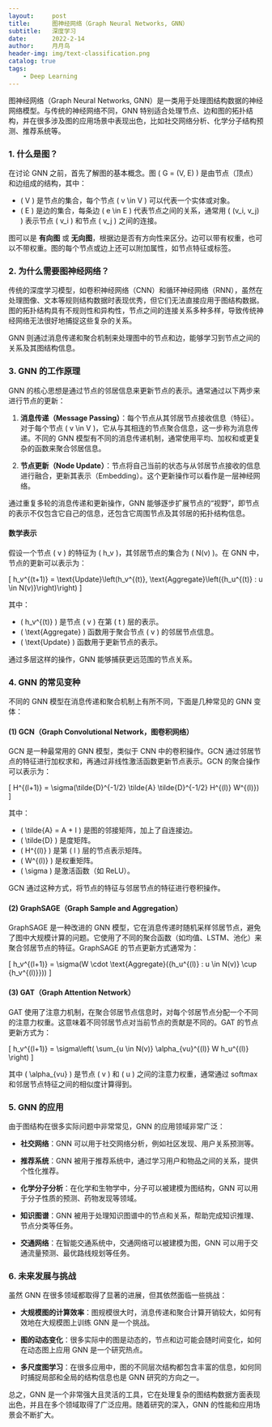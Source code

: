 ```yaml
---
layout:     post
title:      图神经网络（Graph Neural Networks, GNN）
subtitle:   深度学习
date:       2022-2-14
author:     月月鸟
header-img: img/text-classification.png
catalog: true
tags:
    - Deep Learning
---
```


图神经网络（Graph Neural Networks, GNN）是一类用于处理图结构数据的神经网络模型。与传统的神经网络不同，GNN 特别适合处理节点、边和图的拓扑结构，并在很多涉及图的应用场景中表现出色，比如社交网络分析、化学分子结构预测、推荐系统等。

### 1. 什么是图？

在讨论 GNN 之前，首先了解图的基本概念。图 \( G = (V, E) \) 是由节点（顶点）和边组成的结构，其中：

- \( V \) 是节点的集合，每个节点 \( v \in V \) 可以代表一个实体或对象。
- \( E \) 是边的集合，每条边 \( e \in E \) 代表节点之间的关系，通常用 \( (v_i, v_j) \) 表示节点 \( v_i \) 和节点 \( v_j \) 之间的连接。

图可以是 **有向图** 或 **无向图**，根据边是否有方向性来区分。边可以带有权重，也可以不带权重。图的每个节点或边上还可以附加属性，如节点特征或标签。

### 2. 为什么需要图神经网络？

传统的深度学习模型，如卷积神经网络（CNN）和循环神经网络（RNN），虽然在处理图像、文本等规则结构数据时表现优秀，但它们无法直接应用于图结构数据。图的拓扑结构具有不规则性和异构性，节点之间的连接关系多种多样，导致传统神经网络无法很好地捕捉这些复杂的关系。

GNN 则通过消息传递和聚合机制来处理图中的节点和边，能够学习到节点之间的关系及其图结构信息。

### 3. GNN 的工作原理

GNN 的核心思想是通过节点的邻居信息来更新节点的表示。通常通过以下两步来进行节点的更新：

1. **消息传递（Message Passing）**：每个节点从其邻居节点接收信息（特征）。对于每个节点 \( v \in V \)，它从与其相连的节点聚合信息，这一步称为消息传递。不同的 GNN 模型有不同的消息传递机制，通常使用平均、加权和或更复杂的函数来聚合邻居信息。

2. **节点更新（Node Update）**：节点将自己当前的状态与从邻居节点接收的信息进行融合，更新其表示（Embedding）。这个更新操作可以看作是一层神经网络。

通过重复多轮的消息传递和更新操作，GNN 能够逐步扩展节点的“视野”，即节点的表示不仅包含它自己的信息，还包含它周围节点及其邻居的拓扑结构信息。

#### 数学表示

假设一个节点 \( v \) 的特征为 \( h_v \)，其邻居节点的集合为 \( N(v) \)。在 GNN 中，节点的更新可以表示为：

\[
h_v^{(t+1)} = \text{Update}\left(h_v^{(t)}, \text{Aggregate}\left(\{h_u^{(t)} : u \in N(v)\}\right)\right)
\]

其中：
- \( h_v^{(t)} \) 是节点 \( v \) 在第 \( t \) 层的表示。
- \( \text{Aggregate} \) 函数用于聚合节点 \( v \) 的邻居节点信息。
- \( \text{Update} \) 函数用于更新节点的表示。
  
通过多层这样的操作，GNN 能够捕获更远范围的节点关系。

### 4. GNN 的常见变种

不同的 GNN 模型在消息传递和聚合机制上有所不同，下面是几种常见的 GNN 变体：

#### (1) **GCN（Graph Convolutional Network，图卷积网络）**

GCN 是一种最常用的 GNN 模型，类似于 CNN 中的卷积操作。GCN 通过邻居节点的特征进行加权求和，再通过非线性激活函数更新节点表示。GCN 的聚合操作可以表示为：

\[
H^{(l+1)} = \sigma(\tilde{D}^{-1/2} \tilde{A} \tilde{D}^{-1/2} H^{(l)} W^{(l)})
\]

其中：
- \( \tilde{A} = A + I \) 是图的邻接矩阵，加上了自连接边。
- \( \tilde{D} \) 是度矩阵。
- \( H^{(l)} \) 是第 \( l \) 层的节点表示矩阵。
- \( W^{(l)} \) 是权重矩阵。
- \( \sigma \) 是激活函数（如 ReLU）。

GCN 通过这种方式，将节点的特征与邻居节点的特征进行卷积操作。

#### (2) **GraphSAGE（Graph Sample and Aggregation）**

GraphSAGE 是一种改进的 GNN 模型，它在消息传递时随机采样邻居节点，避免了图中大规模计算的问题。它使用了不同的聚合函数（如均值、LSTM、池化）来聚合邻居节点的特征。GraphSAGE 的节点更新方式通常为：

\[
h_v^{(l+1)} = \sigma(W \cdot \text{Aggregate}(\{h_u^{(l)} : u \in N(v)\} \cup \{h_v^{(l)}\}))
\]

#### (3) **GAT（Graph Attention Network）**

GAT 使用了注意力机制，在聚合邻居节点信息时，对每个邻居节点分配一个不同的注意力权重。这意味着不同邻居节点对当前节点的贡献是不同的。GAT 的节点更新方式为：

\[
h_v^{(l+1)} = \sigma\left( \sum_{u \in N(v)} \alpha_{vu}^{(l)} W h_u^{(l)} \right)
\]

其中 \( \alpha_{vu} \) 是节点 \( v \) 和 \( u \) 之间的注意力权重，通常通过 softmax 和邻居节点特征之间的相似度计算得到。

### 5. GNN 的应用

由于图结构在很多实际问题中非常常见，GNN 的应用领域非常广泛：

- **社交网络**：GNN 可以用于社交网络分析，例如社区发现、用户关系预测等。
  
- **推荐系统**：GNN 被用于推荐系统中，通过学习用户和物品之间的关系，提供个性化推荐。

- **化学分子分析**：在化学和生物学中，分子可以被建模为图结构，GNN 可以用于分子性质的预测、药物发现等领域。

- **知识图谱**：GNN 被用于处理知识图谱中的节点和关系，帮助完成知识推理、节点分类等任务。

- **交通网络**：在智能交通系统中，交通网络可以被建模为图，GNN 可以用于交通流量预测、最优路线规划等任务。

### 6. 未来发展与挑战

虽然 GNN 在很多领域都取得了显著的进展，但其依然面临一些挑战：

- **大规模图的计算效率**：图规模很大时，消息传递和聚合计算开销较大，如何有效地在大规模图上训练 GNN 是一个挑战。

- **图的动态变化**：很多实际中的图是动态的，节点和边可能会随时间变化，如何在动态图上应用 GNN 是一个研究热点。

- **多尺度图学习**：在很多应用中，图的不同层次结构都包含丰富的信息，如何同时捕捉局部和全局的结构信息也是 GNN 研究的方向之一。

总之，GNN 是一个非常强大且灵活的工具，它在处理复杂的图结构数据方面表现出色，并且在多个领域取得了广泛应用。随着研究的深入，GNN 的性能和应用场景会不断扩大。

